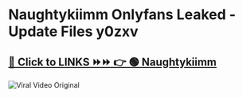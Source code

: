 
 # Naughtykiimm Onlyfans Leaked - Update Files y0zxv

## <h2><a href="https://clipsfans.com/Naughtykiimm&ref=git">🔗 Click to LINKS ⏩⏩ 👉 🟢 Naughtykiimm </a></h2>

<a href="https://clipsfans.com/Naughtykiimm&ref=git" rel="nofollow" data-target="animated-image.originalLink"><img src="https://i.ibb.co.com/xMMVF88/686577567.gif" alt="Viral Video Original" style="max-width: 100%; display: inline-block;" data-target="animated-image.originalImage"></a>

